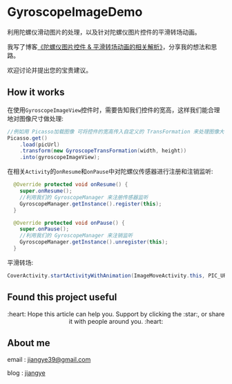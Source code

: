 # GyroscopeImageDemo

利用陀螺仪滑动图片的处理，以及针对陀螺仪图片控件的平滑转场动画。

我写了博客[《陀螺仪图片控件 & 平滑转场动画的相关解析》](https://www.jianshu.com/p/1d3abe34c895)，分享我的想法和思路。

欢迎讨论并提出您的宝贵建议。

## How it works

在使用`GyroscopeImageView`控件时，需要告知我们控件的宽高，这样我们能合理地对图像尺寸做处理:
```java
//例如用 Picasso加载图像 可将控件的宽高传入自定义的 TransFormation 来处理图像大小
Picasso.get()
    .load(picUrl)
    .transform(new GyroscopeTransFormation(width, height))
    .into(gyroscopeImageView);
```

在相关`Activity`的`onResume`和`onPause`中对陀螺仪传感器进行注册和注销监听:
```java
  @Override protected void onResume() {
    super.onResume();
    //利用我们的 GyroscopeManager 来注册传感器监听
    GyroscopeManager.getInstance().register(this);
  }

  @Override protected void onPause() {
    super.onPause();
    //利用我们的 GyroscopeManager 来注销监听
    GyroscopeManager.getInstance().unregister(this);
  }
```

         
平滑转场:
```java
CoverActivity.startActivityWithAnimation(ImageMoveActivity.this, PIC_URL, gyroscopeImageView);
```

Found this project useful
-------
<p align="center">:heart: Hope this article can help you. Support by clicking the :star:, or share it with people around you. :heart:  </p>


## About me

email : jiangye39@gmail.com

blog  : [jiangye](https://www.jianshu.com/u/6d9e544ead47)